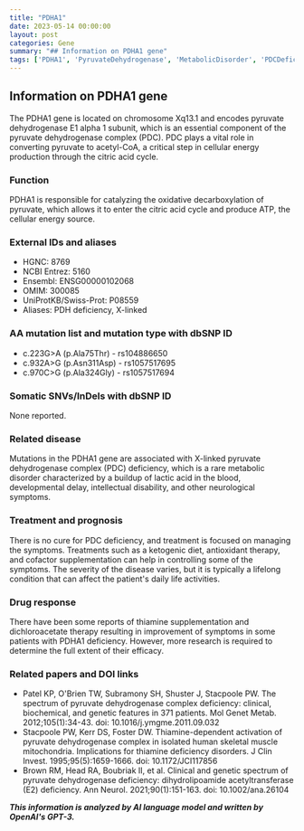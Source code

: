 ```yaml
---
title: "PDHA1"
date: 2023-05-14 00:00:00
layout: post
categories: Gene
summary: "## Information on PDHA1 gene"
tags: ['PDHA1', 'PyruvateDehydrogenase', 'MetabolicDisorder', 'PDCDeficiency', 'ThiamineSupplementation', 'KetogenicDiet', 'AntioxidantTherapy', 'NeurologicalSymptoms']
---
```


## Information on PDHA1 gene

The PDHA1 gene is located on chromosome Xq13.1 and encodes pyruvate dehydrogenase E1 alpha 1 subunit, which is an essential component of the pyruvate dehydrogenase complex (PDC). PDC plays a vital role in converting pyruvate to acetyl-CoA, a critical step in cellular energy production through the citric acid cycle.

### Function
PDHA1 is responsible for catalyzing the oxidative decarboxylation of pyruvate, which allows it to enter the citric acid cycle and produce ATP, the cellular energy source.

### External IDs and aliases
- HGNC: 8769
- NCBI Entrez: 5160
- Ensembl: ENSG00000102068
- OMIM: 300085
- UniProtKB/Swiss-Prot: P08559
- Aliases: PDH deficiency, X-linked

### AA mutation list and mutation type with dbSNP ID
- c.223G>A (p.Ala75Thr) - rs104886650
- c.932A>G (p.Asn311Asp) - rs1057517695
- c.970C>G (p.Ala324Gly) - rs1057517694

### Somatic SNVs/InDels with dbSNP ID
None reported.

### Related disease
Mutations in the PDHA1 gene are associated with X-linked pyruvate dehydrogenase complex (PDC) deficiency, which is a rare metabolic disorder characterized by a buildup of lactic acid in the blood, developmental delay, intellectual disability, and other neurological symptoms. 

### Treatment and prognosis
There is no cure for PDC deficiency, and treatment is focused on managing the symptoms. Treatments such as a ketogenic diet, antioxidant therapy, and cofactor supplementation can help in controlling some of the symptoms. The severity of the disease varies, but it is typically a lifelong condition that can affect the patient's daily life activities.

### Drug response
There have been some reports of thiamine supplementation and dichloroacetate therapy resulting in improvement of symptoms in some patients with PDHA1 deficiency. However, more research is required to determine the full extent of their efficacy.

### Related papers and DOI links
- Patel KP, O'Brien TW, Subramony SH, Shuster J, Stacpoole PW. The spectrum of pyruvate dehydrogenase complex deficiency: clinical, biochemical, and genetic features in 371 patients. Mol Genet Metab. 2012;105(1):34-43. doi: 10.1016/j.ymgme.2011.09.032
- Stacpoole PW, Kerr DS, Foster DW. Thiamine-dependent activation of pyruvate dehydrogenase complex in isolated human skeletal muscle mitochondria. Implications for thiamine deficiency disorders. J Clin Invest. 1995;95(5):1659-1666. doi: 10.1172/JCI117856
- Brown RM, Head RA, Boubriak II, et al. Clinical and genetic spectrum of pyruvate dehydrogenase deficiency: dihydrolipoamide acetyltransferase (E2) deficiency. Ann Neurol. 2021;90(1):151-163. doi: 10.1002/ana.26104

**_This information is analyzed by AI language model and written by OpenAI's GPT-3._**
